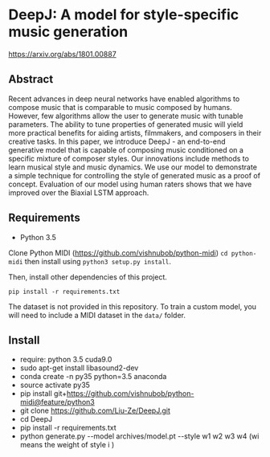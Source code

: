 # DeepJ: A model for style-specific music generation
https://arxiv.org/abs/1801.00887

## Abstract
Recent advances in deep neural networks have enabled algorithms to compose music that is comparable to music composed by humans. However, few algorithms allow the user to generate music with tunable parameters. The ability to tune properties of generated music will yield more practical benefits for aiding artists, filmmakers, and composers in their creative tasks. In this paper, we introduce DeepJ - an end-to-end generative model that is capable of composing music conditioned on a specific mixture of composer styles. Our innovations include methods to learn musical style and music dynamics. We use our model to demonstrate a simple technique for controlling the style of generated music as a proof of concept. Evaluation of our model using human raters shows that we have improved over the Biaxial LSTM approach.

## Requirements
- Python 3.5

Clone Python MIDI (https://github.com/vishnubob/python-midi)
`cd python-midi`
then install using
`python3 setup.py install`.

Then, install other dependencies of this project.
```
pip install -r requirements.txt
```

The dataset is not provided in this repository. To train a custom model, you will need to include a MIDI dataset in the `data/` folder.

## Install
- require: python 3.5 cuda9.0
- sudo apt-get install libasound2-dev
- conda create -n py35 python=3.5 anaconda
- source activate py35
- pip install git+https://github.com/vishnubob/python-midi@feature/python3
- git clone https://github.com/Liu-Ze/DeepJ.git
- cd DeepJ
- pip install -r requirements.txt
- python generate.py --model archives/model.pt --style w1 w2 w3 w4 (wi means the weight of style i )
